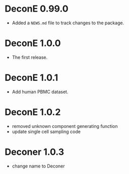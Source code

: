 <!--
 * @Author  : Wei Zhang
 * @Email   : zw@sdu.edu.cn
 * @Date    : 2023-01-07 15:22:15
-->

# DeconE 0.99.0

* Added a `NEWS.md` file to track changes to the package.

# DeconE 1.0.0

* The first release.

# DeconE 1.0.1

* Add human PBMC dataset.

# DeconE 1.0.2

* removed unknown component generating function
* update single cell sampling code

# Deconer 1.0.3

* change name to Deconer
